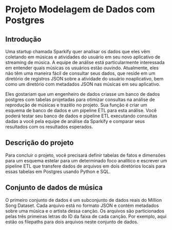 # Projeto Modelagem de Dados com Postgres

## Introdução

Uma startup chamada Sparkify quer analisar os dados que eles vêm coletando em músicas e atividades do usuário em seu novo aplicativo de streaming de música.
A equipe de análise está particularmente interessada em entender quais músicas os usuários estão ouvindo. Atualmente, eles não têm uma maneira fácil de consultar seus
dados, que reside em um diretório de registros JSON sobre a atividade do usuário noaplicativo, bem como um diretório com metadados JSON nas músicas em seu aplicativo.

Eles gostariam que um engenheiro de dados criasse um banco de dados postgres com tabelas projetadas para otimizar consultas na análise de reprodução de músicas e trazêlo no projeto. Sua função é criar um esquema de banco de dados e um pipeline ETL para esta análise. Você poderá testar seu banco de dados e pipeline ETL executando
consultas dadas a você pela equipe de análise da Sparkify e comparar seus resultados com os resultados esperados.

## Descrição do projeto

Para concluir o projeto, você precisará definir tabelas de fatos e dimensões para um esquema estelar para um determinado foco analítico e escrever um pipeline ETL que
transfere dados de arquivos em dois diretórios locais para essas tabelas em Postgres usando Python e SQL.

## Conjunto de dados de música

O primeiro conjunto de dados é um subconjunto de dados reais do Million Song Dataset.
Cada arquivo está no formato JSON e contém metadados sobre uma música e o artista dessa canção. Os arquivos são particionados pelas três primeiras letras do ID da faixa de
cada canção. Por exemplo, aqui estão os filepaths para dois arquivos neste conjunto de dados.
